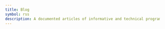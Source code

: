 ```yaml
---
title: Blog
symbol: rss
description: A documented articles of informative and technical programming stuff thought my journey as a software developer
---
```

